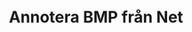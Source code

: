 ---
############################# Static ############################
layout: "auto-gen-annotation"

############################# Head ############################
head_title: "Net BMP Annotation API Annotate i C#"
head_description: "Net API för att skapa och kommentera populära anteckningstyper från BMP, bilder, ritningar och dokumentfilformat."

############################# Header ############################
title: "Annotera BMP från Net"
description: ""
bg_image: "https://cms.admin.containerize.com/templates/aspose/App_Themes/V3/images/bg/header1.png"
bg_overlay: false
button:
    enable: true
    icon: "fas fa-arrow-down"
    label: "Ladda ner gratis provversion"
    link: "https://downloads.groupdocs.com/annotation/net"

############################# About ############################
about:
    enable: true
    title: "Om GroupDocs.Annotation for Net API"
    content: |
        GroupDocs.Annotation for Net API är ett bibliotek som låter dig lägga till kommentarer till PDF, Word och andra dokument på Mac, Windows eller Ubuntu. [GroupDocs.Annotation for Net](/annotation/net) är ett inbyggt Net API för att hantera kommentarer med omfattande stöd för att skapa, lägga till, redigera, ta bort, extrahera och exportera kommentarer från bilder och olika andra dokument. Den fullständiga listan över dokumentformat som stöds kan du se på denna [sida](https://docs.groupdocs.com/annotation/net/supported-document-formats/).
        Detta bibliotek låter dig arbeta inte bara med BMP dokument utan också med många andra typer av dokument som Word, Excel, PowerPoint, Outlook e-post, Visio, Adobe, OpenDocument, OpenOffice, Photoshop, AutoCad och många andra.
        GroupDocs.Annotation for Net API låter dig skapa och lägga till nya anteckningar, redigera kommentarer, extrahera kommentarer, anteckningar och ta bort dem från dokument. Biblioteket stöder 13 olika anteckningstyper, inklusive text, polylinje, område, understrykning, punkt, vattenstämpel, pil, ellips, textersättning, avstånd, textfält, resursredigering i PDF, HTML, Microsoft Word-dokument, kalkylblad, diagram, presentationer, ritningar, bilder och många andra filformat.
        Exemplet (se nedan) visar hur du arbetar med BMP-dokument, i det här exemplet kan du se huvudstegen för hur du arbetar med GroupDocs. Annotation: Konfigurera en licens, öppna ett dokument du vill arbeta med, skapa en annotering, lägga till dataobjekt för att ställa in anteckningsegenskaper enligt dina krav och spara resultatet på önskad plats. Du kan också titta mer detaljerat på de funktioner som stöds på vår [github sida](https://github.com/groupdocs-annotation/GroupDocs.Annotation-for-.NET), eller i vår produkt [dokumentation](https://docs.groupdocs.com/annotation/net/getting-started/).

############################# Steps ############################
howTo_Add:
steps_Add:
    enable: true
    title_left: "Steg för att lägga till kommentarer till BMP i Net"
    content_left: |
        [GroupDocs.Annotation](/annotation/net/) gör det enkelt för Net-utvecklare att lägga till olika anteckningstyper till BMP-filer inom alla nätbaserade program genom att implementera några enkla steg.
        *   Skapa svarsobjekt med kommentar och datum.
        *   Skapa AreaAnnotation-objekt, ställ in områdesalternativ och lägg till svar.
        *   Skapa Annotator-objekt och lägg till områdesanteckning.
        *   Spara utdatafil.
    title_right: "Systemkrav"
    content_right: |
        GroupDocs.Annotation for Net API:er stöds på alla större plattformar och operativsystem. Innan du kör koden nedan, se till att du har följande förutsättningar installerade på ditt system.
        *   Operativsystem: Microsoft Windows, Linux, MacOS
        *   Utvecklingsmiljöer: Visual Studio, Xamarin, MonoDevelop
        *   Frameworks: .NET Framework, .NET Standard, .NET Core, Mono
        *   Ladda ner den senaste versionen av GroupDocs.Annotation för .NET från [NuGet](https://www.nuget.org/packages/groupdocs.annotation)

############################# Preview ############################
preview_Add:
    enable: true
    title: Förhandsgranskning av anteckningar och kodexempel
    content: |
        ![Annotation preview image](https://docs.groupdocs.com/annotation/java/images/add-text-field-annotation.png)
    code: |
        ```cs
        //Add text field annotation to the document from local disk
        using (Annotator annotator = new Annotator("input.bmp"))
        {
            TextFieldAnnotation textField = new TextFieldAnnotation
            {
                BackgroundColor = 65535,
                Box = new Rectangle(100, 100, 100, 100),
                CreatedOn = DateTime.Now,
                Text = "Some text",
                FontColor = 65535,
                FontSize = 12,
                Message = "This is text field annotation",
                Opacity = 0.7,
                PageNumber = 0,
                PenStyle = PenStyle.Dot,
                PenWidth = 3,
                FontFamily = "Arial",
                TextHorizontalAlignment = HorizontalAlignment.Center,
                Replies = new List
                {
                    new Reply
                    {
                        Comment = "First comment",
                        RepliedOn = DateTime.Now
                    },
                    new Reply
                    {
                        Comment = "Second comment",
                        RepliedOn = DateTime.Now
                    }
                }
            };
            annotator.Add(textField);
            annotator.Save("result.bmp");
        }
        ```

############################# Steps ############################
howTo_Remove:
steps_Remove:
    enable: true
    title_left: "Steg för att ta bort anteckningar från BMP i Net"
    content_left: |
        [GroupDocs.Annotation](/annotation/net/) gör det enklare för Net-utvecklare att ta bort anteckningsdetaljer från BMP-filer i valfri nätbaserad applikation genom att implementera några enkla steg.
        *   Skapa svarsobjekt med kommentar och datum.
        *   Instantiera SaveOptions-objektet och ställ in AnnotationTypes = AnnotationType.None.
        *   Anropa sparmetoden med resulterande dokumentsökväg eller ström och SaveOptions-objekt.

############################# Preview ############################
preview_Remove:
    enable: true
    code: |
        ```cs
        // 1- How to remove annotation from document using annotation index
        
        using (Annotator annotator = new Annotator("result.bmp"))
        {
            annotator.Remove(0);
            annotator.Save("removed.bmp");
        }
        
        // 2- How to remove annotation from document using annotation object
        
        using (Annotator annotator = new Annotator("result.bmp"))
        {
            var tmp = annotator.Get();
            annotator.Remove(tmp[0]);
            annotator.Save("removed.bmp");
        }
        
        // 3- How to remove some annotations from document using list of ID’s
        
        using (Annotator annotator = new Annotator("result.bmp"))
        {
            var idList = new List{1, 2, 3};
            annotator.Remove(idList);
            annotator.Save("removed.bmp");
        }
        
        // 4- How to remove some annotations from document using list of annotations
        
        using (Annotator annotator = new Annotator("result.bmp"))
        {
            var tmp = annotator.Get();
            annotator.Remove(tmp);
            annotator.Save("removed.bmp");
        }
        ```

############################# Steps ############################
howTo_Edit:
steps_Edit:
    enable: true
    title_left: "Steg för att redigera kommentarer från BMP i Net"
    content_left: |
        [GroupDocs.Annotation](/annotation/net/) gör det enklare för Net-utvecklare att uppdatera olika annoteringsegenskaper från BMP-filer i alla nätbaserade program genom att implementera några enkla steg.
        *   Instantiera Annotator-objekt med indatadokumentsökväg eller -ström med instansierade LoadOptions med ImportAnnotations = true.
        *   Skapa en AnnotationBase-implementering och ange Id för existerande anteckning (om anteckning med det Id inte hittas, kommer ingenting att ändras) eller sökvägslista med anteckningar (alla existerande anteckningar kommer att tas bort).
        *   Anrop uppdateringsmetod för Annotator-objekt med godkända anteckningar.
        *   Anropa sparmetoden med resulterande dokumentsökväg eller ström och SaveOptions-objekt.

############################# Preview ############################
preview_Edit:
    enable: true
    code: |
        ```cs
        // open annotated document
        using (Annotator annotator = new Annotator("result.bmp"))
        {
            //assuming we are going to change some properties of existing annotation
                AreaAnnotation updated = new AreaAnnotation
                    {
                            // It's important to set existed annotation Id
                            Id = 1,
                            BackgroundColor = 255,
                            Box = new Rectangle(0, 0, 50, 200),
                            CreatedOn = DateTime.Now,
                            Message = "This is updated annotation",
                            Replies = new List
                            {
                                new Reply
                                {
                                    Comment = "Updated first comment",
                                    RepliedOn = DateTime.Now
                                },
                                new Reply
                                {
                                    Comment = "Updated second comment",
                                    RepliedOn = DateTime.Now
                                }
                            }
                        };
                // update annotation
                annotator.Update(updated);
                annotator.Save("result.bmp");
        }
        ```

############################# Steps ############################
howTo_Extract:
steps_Extract:
    enable: true
    title_left: "Steg för att extrahera kommentarer från BMP i Net"
    content_left: |
        [GroupDocs.Annotation](/annotation/net/) gör det enkelt för Net-utvecklare att kommentera dokument och extrahera anteckningsinformation från BMP-filer i alla Net-baserade applikationer genom att implementera några enkla steg.
        *   Skapa svarsobjekt med kommentar och datum.
        *   Instantiera LoadOptions-objektet och anrop SetImportAnnotations med sant argument.
        *   Definiera variabel med typen List.
        *   Anrop get-metoden och returnera resultatet till variabeln ovan.

############################# Preview ############################
preview_Extract:
    enable: true
    code: |
        ```cs
        // for using this example input file ("annotated.bmp") must be with annotations
        using (Annotator annotator = new Annotator("annotated.bmp"))
        {
            List annotations = annotator.Get();
            XmlSerializer formatter = new XmlSerializer(typeof(List));
            using (FileStream fs = new FileStream("annotations.xml", FileMode.Create))
            {
                fs.SetLength(0);
                formatter.Serialize(fs, annotations);
            }
        }
        ```

############################# Demos ############################
demos:
    enable: true
    title: "Live-demos att lägga till, ta bort, redigera, extrahera kommentarer till dokument och bilder"
    content: |
        Lägg till, ta bort, redigera och extrahera kommentarer till filen BMP just nu genom att besöka webbplatsen [GroupDocs.Annotation Live Demos](https://products.groupdocs.app/annotation/family). Livedemon har följande fördelar

############################# About Formats ############################
about_formats:
    enable: true
    format:
        # format loop
        - icon: "far fa-file-bmp"
          title: "Om filformatet BMP"
          content: |
            Filer med tillägget .BMP representerar bitmappsbildfiler som används för att lagra digitala bitmappsbilder. Dessa bilder är oberoende av grafikkort och kallas även enhetsoberoende bitmappsfilformat (DIB). Detta oberoende tjänar syftet att öppna filen på flera plattformar som Microsoft Windows och Mac. BMP-filformatet kan lagra data som tvådimensionella digitala bilder i både svartvitt och färgformat med olika färgdjup.

          link: "https://docs.fileformat.com/image/bmp/"

############################# More Formats ############################
more_formats:
    enable: true
    title: "Arbeta med andra populära dokumentformat"
    content: |
        Uppdatera annoteringsegenskaper från några av de populära filformaten enligt nedan.
    format:
        # format loop
        - name: "Annotate PDF document"
          link: "https://products.groupdocs.com/annotation/net/pdf/"
          description: "Adobe Portable Document Format"

        # format loop
        - name: "Annotate DOC document"
          link: "https://products.groupdocs.com/annotation/net/doc/"
          description: "Microsoft Word Document"

        # format loop
        - name: "Annotate DOCM document"
          link: "https://products.groupdocs.com/annotation/net/docm/"
          description: "Microsoft Word Macro-Enabled Document"

        # format loop
        - name: "Annotate DOCX document"
          link: "https://products.groupdocs.com/annotation/net/docx/"
          description: "Microsoft Word Open XML Document"

        # format loop
        - name: "Annotate DOT document"
          link: "https://products.groupdocs.com/annotation/net/dot/"
          description: "Microsoft Word Document Template"

        # format loop
        - name: "Annotate DOTX document"
          link: "https://products.groupdocs.com/annotation/net/dotx/"
          description: "Word Open XML Document Template"

        # format loop
        - name: "Annotate RTF document"
          link: "https://products.groupdocs.com/annotation/net/rtf/"
          description: "Rich Text Document"

        # format loop
        - name: "Annotate ODT document"
          link: "https://products.groupdocs.com/annotation/net/odt/"
          description: "Open Document Text"

        # format loop
        - name: "Annotate XLS document"
          link: "https://products.groupdocs.com/annotation/net/xls/"
          description: "Microsoft Excel Binary File Format"

        # format loop
        - name: "Annotate XLSX document"
          link: "https://products.groupdocs.com/annotation/net/xlsx/"
          description: "Microsoft Excel Open XML Spreadsheet"

        # format loop
        - name: "Annotate XLSM document"
          link: "https://products.groupdocs.com/annotation/net/xlsm/"
          description: "Microsoft Excel Macro-Enabled Spreadsheet"

        # format loop
        - name: "Annotate XLSB document"
          link: "https://products.groupdocs.com/annotation/net/xlsb/"
          description: "Microsoft Excel Binary Worksheet"

        # format loop
        - name: "Annotate ODS document"
          link: "https://products.groupdocs.com/annotation/net/ods/"
          description: "Open Document Spreadsheet"

        # format loop
        - name: "Annotate PPT document"
          link: "https://products.groupdocs.com/annotation/net/ppt/"
          description: "PowerPoint Presentation"

        # format loop
        - name: "Annotate PPTX document"
          link: "https://products.groupdocs.com/annotation/net/pptx/"
          description: "PowerPoint Open XML Presentation"

        # format loop
        - name: "Annotate PPSX document"
          link: "https://products.groupdocs.com/annotation/net/ppsx/"
          description: "PowerPoint Open XML Slide Show"

        # format loop
        - name: "Annotate POTM document"
          link: "https://products.groupdocs.com/annotation/net/potm/"
          description: "Microsoft PowerPoint Template"

        # format loop
        - name: "Annotate PPTM document"
          link: "https://products.groupdocs.com/annotation/net/pptm/"
          description: "Microsoft PowerPoint Presentation"

        # format loop
        - name: "Annotate PPS document"
          link: "https://products.groupdocs.com/annotation/net/pps/"
          description: "Microsoft PowerPoint 97-2003 Slide Show"

        # format loop
        - name: "Annotate ODP document"
          link: "https://products.groupdocs.com/annotation/net/odp/"
          description: "OpenDocument Presentation"

        # format loop
        - name: "Annotate HTML document"
          link: "https://products.groupdocs.com/annotation/net/html/"
          description: "HyperText Markup Language"

        # format loop
        - name: "Annotate TIFF document"
          link: "https://products.groupdocs.com/annotation/net/tiff/"
          description: "Tagged Image File Format"

        # format loop
        - name: "Annotate JPEG document"
          link: "https://products.groupdocs.com/annotation/net/jpeg/"
          description: "JPEG Image"

        # format loop
        - name: "Annotate PNG document"
          link: "https://products.groupdocs.com/annotation/net/png/"
          description: "Portable Network Graphic"

        # format loop
        - name: "Annotate EML document"
          link: "https://products.groupdocs.com/annotation/net/eml/"
          description: "E-mail Message"

        # format loop
        - name: "Annotate MSG document"
          link: "https://products.groupdocs.com/annotation/net/msg/"
          description: "Microsoft Outlook E-mail Message"

        # format loop
        - name: "Annotate VSD document"
          link: "https://products.groupdocs.com/annotation/net/vsd/"
          description: "Microsoft Visio 2003-2010 Drawing"

        # format loop
        - name: "Annotate VSDX document"
          link: "https://products.groupdocs.com/annotation/net/vsdx/"
          description: "Microsoft Visio Drawing"

        # format loop
        - name: "Annotate VSS document"
          link: "https://products.groupdocs.com/annotation/net/vss/"
          description: "Microsoft Visio 2003-2010 Stencil"

        # format loop
        - name: "Annotate VST document"
          link: "https://products.groupdocs.com/annotation/net/vst/"
          description: "Microsoft Visio 2013 Stencil"

        # format loop
        - name: "Annotate DWG document"
          link: "https://products.groupdocs.com/annotation/net/dwg/"
          description: "Autodesk Design Data Formats"

        # format loop
        - name: "Annotate DXF document"
          link: "https://products.groupdocs.com/annotation/net/dxf/"
          description: "AutoCAD Drawing Interchange"

        # format loop
        - name: "Annotate DCM document"
          link: "https://products.groupdocs.com/annotation/net/dcm/"
          description: "Digital Imaging and Communications in Medicine"

        # format loop
        - name: "Annotate WMF document"
          link: "https://products.groupdocs.com/annotation/net/wmf/"
          description: "Windows Metafile"

        # format loop
        - name: "Annotate EMF document"
          link: "https://products.groupdocs.com/annotation/net/emf/"
          description: "Enhanced Metafile Format"


############################# Back to top ###############################
back_to_top:
    enable: true
---